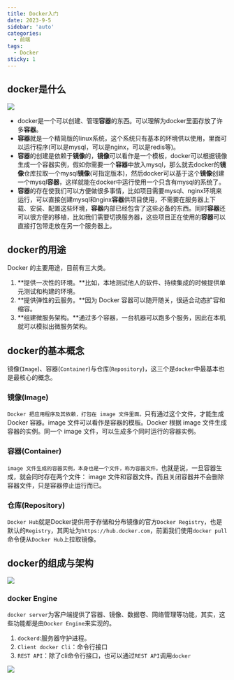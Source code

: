 ```yaml
---
title: Docker入门
date: 2023-9-5
sidebar: 'auto'
categories:
  - 前端
tags:
  - Docker
sticky: 1
---
```


## docker是什么

![](/images/docker.png)

- docker是一个可以创建、管理**容器**的东西。可以理解为docker里面存放了许多**容器**。
- **容器**就是一个精简版的linux系统，这个系统只有基本的环境供以使用，里面可以运行程序(可以是mysql，可以是nginx，可以是redis等)。
- **容器**的创建是依赖于**镜像**的，**镜像**可以看作是一个模板，docker可以根据镜像生成一个容器实例，假如你需要一个**容器**中放入mysql，那么就去docker的**镜像**仓库拉取一个mysql**镜像**(可指定版本)，然后docker可以基于这个**镜像**创建一个mysql**容器**，这样就能在docker中运行使用一个只含有mysql的系统了。
- **容器**的存在使我们可以方便做很多事情，比如项目需要mysql、nginx环境来运行，可以直接创建mysql和nginx**容器**供项目使用，不需要在服务器上下载、安装、配置这些环境，**容器**内部已经包含了这些必备的东西。同时**容器**还可以很方便的移植，比如我们需要切换服务器，这些项目正在使用的**容器**可以直接打包带走放在另一个服务器上。



## docker的用途

Docker 的主要用途，目前有三大类。

1. **提供一次性的环境。**比如，本地测试他人的软件、持续集成的时候提供单元测试和构建的环境。
2. **提供弹性的云服务。**因为 Docker 容器可以随开随关，很适合动态扩容和缩容。
3. **组建微服务架构。**通过多个容器，一台机器可以跑多个服务，因此在本机就可以模拟出微服务架构。



## docker的基本概念

镜像(`Image`)、容器(`Container`)与仓库(`Repository`)，这三个是`docker`中最基本也是最核心的概念。

### 镜像(Image)

`Docker 把应用程序及其依赖，打包在 image 文件里面。`只有通过这个文件，才能生成 Docker 容器。image 文件可以看作是容器的模板。Docker 根据 image 文件生成容器的实例。同一个 image 文件，可以生成多个同时运行的容器实例。

### 容器(Container)

`image 文件生成的容器实例，本身也是一个文件，称为容器文件。`也就是说，一旦容器生成，就会同时存在两个文件： image 文件和容器文件。而且关闭容器并不会删除容器文件，只是容器停止运行而已。

### 仓库(Repository)

`Docker Hub`就是Docker提供用于存储和分布镜像的官方`Docker Registry`，也是默认的`Registry`，其网址为`https://hub.docker.com`，前面我们使用`docker pull`命令便从`Docker Hub`上拉取镜像。



## docker的组成与架构

![](/images/dockerServer.png)

### docker Engine

`docker server`为客户端提供了容器、镜像、数据卷、网络管理等功能，其实，这些功能都是由`Docker Engine`来实现的。

1. `dockerd`:服务器守护进程。
2. `Client docker Cli`：命令行接口
3. `REST API`：除了cli命令行接口，也可以通过`REST API`调用`docker`

![](/images/dockerEngine.png)

